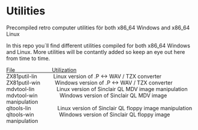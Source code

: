 # Utilities
Precompiled retro computer utilities för both x86_64 Windows and x86_64 Linux

In this repo you´ll find different utilities compiled for both x86_64 Windows and Linux. More utilities will be contantly added so keep an eye out here from time to time.

<ins>File                         Utilization</ins><br>
ZX81putil-lin           Linux version of .P <-> WAV / TZX converter<br>
ZX81putil-win          Windows version of .P <-> WAV / TZX converter<br>
mdvtool-lin               Linux version of Sinclair QL MDV image manipulation<br>
mdvtool-win               Windows version of Sinclair QL MDV image manipulation<br>
qltools-lin                  Linux version of Sinclair QL floppy image manipulation<br>
qltools-win                 Windows version of Sinclair QL floppy image manipulation<br>
